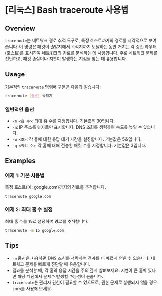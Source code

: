 # [리눅스] Bash traceroute 사용법

## Overview
`traceroute`는 네트워크 경로 추적 도구로, 특정 호스트까지의 경로를 시각적으로 보여줍니다. 이 명령은 패킷이 출발지에서 목적지까지 도달하는 동안 거치는 각 중간 라우터(호스트)를 표시하여 네트워크의 경로를 분석하는 데 사용됩니다. 주로 네트워크 문제를 진단하고, 패킷 손실이나 지연이 발생하는 지점을 찾는 데 유용합니다.

## Usage
기본적인 `traceroute` 명령어 구문은 다음과 같습니다:

```bash
traceroute [옵션] 목적지
```

### 일반적인 옵션
- `-m <홉 수>`: 최대 홉 수를 지정합니다. 기본값은 30입니다.
- `-n`: IP 주소를 숫자로만 표시합니다. DNS 조회를 생략하여 속도를 높일 수 있습니다.
- `-w <초>`: 각 홉에 대한 응답 대기 시간을 설정합니다. 기본값은 5초입니다.
- `-q <쿼리 수>`: 각 홉에 대해 전송할 패킷 수를 지정합니다. 기본값은 3입니다.

## Examples
### 예제 1: 기본 사용법
특정 호스트(예: google.com)까지의 경로를 추적합니다.

```bash
traceroute google.com
```

### 예제 2: 최대 홉 수 설정
최대 홉 수를 15로 설정하여 경로를 추적합니다.

```bash
traceroute -m 15 google.com
```

## Tips
- `-n` 옵션을 사용하면 DNS 조회를 생략하여 결과를 더 빠르게 얻을 수 있습니다. 네트워크 문제를 빠르게 진단할 때 유용합니다.
- 결과를 분석할 때, 각 홉의 응답 시간을 주의 깊게 살펴보세요. 지연이 큰 홉이 있다면 해당 지점에서 문제가 발생할 가능성이 높습니다.
- `traceroute`는 관리자 권한이 필요할 수 있으므로, 권한 문제로 실행되지 않을 경우 `sudo`를 사용해 보세요.